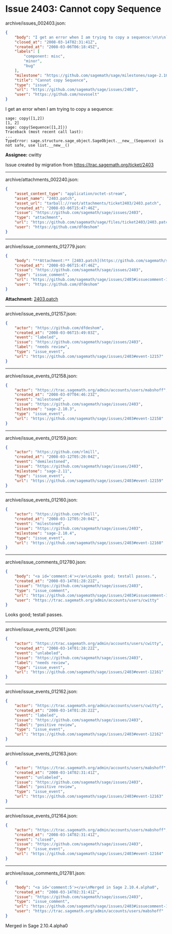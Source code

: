 # Issue 2403: Cannot copy Sequence

archive/issues_002403.json:
```json
{
    "body": "I get an error when I am trying to copy a sequence:\n\n\n```\nsage: copy([1,2])\n[1, 2]\nsage: copy(Sequence([1,2]))\nTraceback (most recent call last):\n...\nTypeError: sage.structure.sage_object.SageObject.__new__(Sequence) is not safe, use list.__new__()\n```\n\n\n**Assignee:** cwitty\n\nIssue created by migration from https://trac.sagemath.org/ticket/2403\n\n",
    "closed_at": "2008-03-14T02:31:41Z",
    "created_at": "2008-03-06T06:18:45Z",
    "labels": [
        "component: misc",
        "minor",
        "bug"
    ],
    "milestone": "https://github.com/sagemath/sage/milestones/sage-2.10.4",
    "title": "Cannot copy Sequence",
    "type": "issue",
    "url": "https://github.com/sagemath/sage/issues/2403",
    "user": "https://github.com/novoselt"
}
```
I get an error when I am trying to copy a sequence:


```
sage: copy([1,2])
[1, 2]
sage: copy(Sequence([1,2]))
Traceback (most recent call last):
...
TypeError: sage.structure.sage_object.SageObject.__new__(Sequence) is not safe, use list.__new__()
```


**Assignee:** cwitty

Issue created by migration from https://trac.sagemath.org/ticket/2403





---

archive/attachments_002240.json:
```json
{
    "asset_content_type": "application/octet-stream",
    "asset_name": "2403.patch",
    "asset_url": "tarball://root/attachments/ticket2403/2403.patch",
    "created_at": "2008-03-06T15:47:46Z",
    "issue": "https://github.com/sagemath/sage/issues/2403",
    "type": "attachment",
    "url": "https://github.com/sagemath/sage/files/ticket2403/2403.patch",
    "user": "https://github.com/dfdeshom"
}
```



---

archive/issue_comments_012779.json:
```json
{
    "body": "**Attachment:** [2403.patch](https://github.com/sagemath/sage/files/ticket2403/2403.patch)",
    "created_at": "2008-03-06T15:47:46Z",
    "issue": "https://github.com/sagemath/sage/issues/2403",
    "type": "issue_comment",
    "url": "https://github.com/sagemath/sage/issues/2403#issuecomment-12779",
    "user": "https://github.com/dfdeshom"
}
```

**Attachment:** [2403.patch](https://github.com/sagemath/sage/files/ticket2403/2403.patch)



---

archive/issue_events_012157.json:
```json
{
    "actor": "https://github.com/dfdeshom",
    "created_at": "2008-03-06T15:49:03Z",
    "event": "labeled",
    "issue": "https://github.com/sagemath/sage/issues/2403",
    "label": "needs review",
    "type": "issue_event",
    "url": "https://github.com/sagemath/sage/issues/2403#event-12157"
}
```



---

archive/issue_events_012158.json:
```json
{
    "actor": "https://trac.sagemath.org/admin/accounts/users/mabshoff",
    "created_at": "2008-03-07T04:46:23Z",
    "event": "milestoned",
    "issue": "https://github.com/sagemath/sage/issues/2403",
    "milestone": "sage-2.10.3",
    "type": "issue_event",
    "url": "https://github.com/sagemath/sage/issues/2403#event-12158"
}
```



---

archive/issue_events_012159.json:
```json
{
    "actor": "https://github.com/rlmill",
    "created_at": "2008-03-12T05:20:04Z",
    "event": "demilestoned",
    "issue": "https://github.com/sagemath/sage/issues/2403",
    "milestone": "sage-2.11",
    "type": "issue_event",
    "url": "https://github.com/sagemath/sage/issues/2403#event-12159"
}
```



---

archive/issue_events_012160.json:
```json
{
    "actor": "https://github.com/rlmill",
    "created_at": "2008-03-12T05:20:04Z",
    "event": "milestoned",
    "issue": "https://github.com/sagemath/sage/issues/2403",
    "milestone": "sage-2.10.4",
    "type": "issue_event",
    "url": "https://github.com/sagemath/sage/issues/2403#event-12160"
}
```



---

archive/issue_comments_012780.json:
```json
{
    "body": "<a id='comment:4'></a>\nLooks good; testall passes.",
    "created_at": "2008-03-14T01:28:22Z",
    "issue": "https://github.com/sagemath/sage/issues/2403",
    "type": "issue_comment",
    "url": "https://github.com/sagemath/sage/issues/2403#issuecomment-12780",
    "user": "https://trac.sagemath.org/admin/accounts/users/cwitty"
}
```

<a id='comment:4'></a>
Looks good; testall passes.



---

archive/issue_events_012161.json:
```json
{
    "actor": "https://trac.sagemath.org/admin/accounts/users/cwitty",
    "created_at": "2008-03-14T01:28:22Z",
    "event": "unlabeled",
    "issue": "https://github.com/sagemath/sage/issues/2403",
    "label": "needs review",
    "type": "issue_event",
    "url": "https://github.com/sagemath/sage/issues/2403#event-12161"
}
```



---

archive/issue_events_012162.json:
```json
{
    "actor": "https://trac.sagemath.org/admin/accounts/users/cwitty",
    "created_at": "2008-03-14T01:28:22Z",
    "event": "labeled",
    "issue": "https://github.com/sagemath/sage/issues/2403",
    "label": "positive review",
    "type": "issue_event",
    "url": "https://github.com/sagemath/sage/issues/2403#event-12162"
}
```



---

archive/issue_events_012163.json:
```json
{
    "actor": "https://trac.sagemath.org/admin/accounts/users/mabshoff",
    "created_at": "2008-03-14T02:31:41Z",
    "event": "unlabeled",
    "issue": "https://github.com/sagemath/sage/issues/2403",
    "label": "positive review",
    "type": "issue_event",
    "url": "https://github.com/sagemath/sage/issues/2403#event-12163"
}
```



---

archive/issue_events_012164.json:
```json
{
    "actor": "https://trac.sagemath.org/admin/accounts/users/mabshoff",
    "created_at": "2008-03-14T02:31:41Z",
    "event": "closed",
    "issue": "https://github.com/sagemath/sage/issues/2403",
    "type": "issue_event",
    "url": "https://github.com/sagemath/sage/issues/2403#event-12164"
}
```



---

archive/issue_comments_012781.json:
```json
{
    "body": "<a id='comment:5'></a>\nMerged in Sage 2.10.4.alpha0",
    "created_at": "2008-03-14T02:31:41Z",
    "issue": "https://github.com/sagemath/sage/issues/2403",
    "type": "issue_comment",
    "url": "https://github.com/sagemath/sage/issues/2403#issuecomment-12781",
    "user": "https://trac.sagemath.org/admin/accounts/users/mabshoff"
}
```

<a id='comment:5'></a>
Merged in Sage 2.10.4.alpha0
